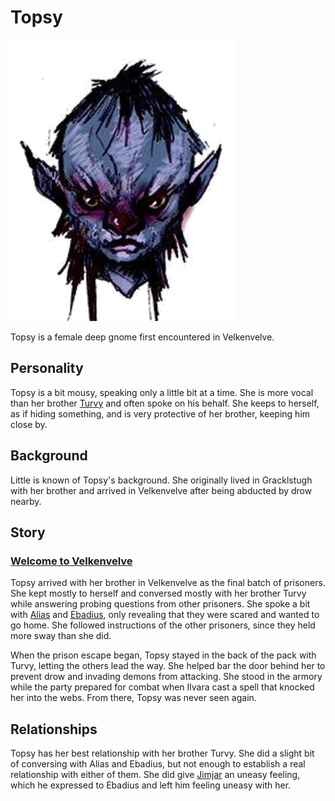 # Topsy

![Topsy](Topsy.png)

Topsy is a female deep gnome first encountered in Velkenvelve.

## Personality
Topsy is a bit mousy, speaking only a little bit at a time. She is more vocal than her brother [Turvy](turvy.md) and often spoke on his behalf. She keeps to herself, as if hiding something, and is very protective of her brother, keeping him close by.

## Background
Little is known of Topsy's background. She originally lived in Gracklstugh with her brother and arrived in Velkenvelve after being abducted by drow nearby.

## Story
### [Welcome to Velkenvelve](../../sessions/arc01/info.md)
Topsy arrived with her brother in Velkenvelve as the final batch of prisoners. She kept mostly to herself and conversed mostly with her brother Turvy while answering probing questions from other prisoners. She spoke a bit with [Alias](../pcs/alias.md) and [Ebadius](../pcs/ebadius.md), only revealing that they were scared and wanted to go home. She followed instructions of the other prisoners, since they held more sway than she did.

When the prison escape began, Topsy stayed in the back of the pack with Turvy, letting the others lead the way. She helped bar the door behind her to prevent drow and invading demons from attacking. She stood in the armory while the party prepared for combat when Ilvara cast a spell that knocked her into the webs. From there, Topsy was never seen again.

## Relationships
Topsy has her best relationship with her brother Turvy. She did a slight bit of conversing with Alias and Ebadius, but not enough to establish a real relationship with either of them. She did give [Jimjar](jimjar.md) an uneasy feeling, which he expressed to Ebadius and left him feeling uneasy with her.

